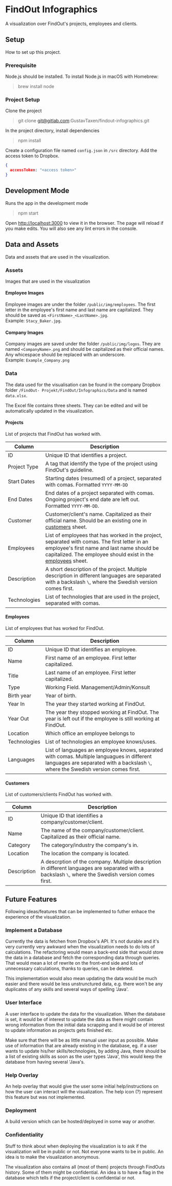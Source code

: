 # FindOut Infographics

A visualization over FindOut's projects, employees and clients.

## Setup

How to set up this project.

### Prerequisite

Node.js should be installed. To install Node.js in macOS with Homebrew:
> brew install node

### Project Setup

Clone the project

> git clone git@gitlab.com:GustavTaxen/findout-infographics.git

In the project directory, install dependencies

> npm install

Create a configuration file named `config.json` in `/src` directory. Add the access token to Dropbox.

```JSON
{
  accessToken: "<access token>"
}
```

## Development Mode

Runs the app in the development mode

> npm start

Open [http://localhost:3000](http://localhost:3000) to view it in the browser. The page will reload if you make edits. You will also see any lint errors in the console.

## Data and Assets

Data and assets that are used in the visualization.

### Assets

Images that are used in the visualization

#### Employee Images

Employee images are under the folder `/public/img/employees`. The first letter in the employee's first name and last name are capitalized. They should be saved as `<FirstName>_<LastName>.jpg`. \
Example: `Stacy_Baker.jpg`.

#### Company Images

Company images are saved under the folder `/public/img/logos`. They are named `<CompanyName>.png` and should be capitalized as their official names. Any whicespace should be replaced with an underscore. \
Example: `Example_Company.png`

### Data

The data used for the visualisation can be found in the company Dropbox folder `/FindOut- Projekt/FindOut/Infographics/Data` and is named `data.xlsx`.

The Excel file contains three sheets. They can be edited and will be automatically updated in the visualization.

#### Projects

List of projects that FindOut has worked with.

| Column | Description |
| --- | --- |
| ID  | Unique ID that identifies a project. |
| Project Type  | A tag that identify the type of the project using FindOut's guideline. |
| Start Dates | Starting dates (resumed) of a project, separated with comas. Formatted `YYYY-MM-DD` |
| End Dates | End dates of a project separated with comas. Ongoing project's end date are left out. Formatted `YYYY-MM-DD`. |
| Customer | Customer/client's name. Capitalized as their official name. Should be an existing one in [customers](#customers) sheet. |
| Employees | List of employees that has worked in the project, separated with comas. The first letter in an employee's first name and last name should be capitalized. The employee should exist in the [employees](#employees) sheet.|
| Description | A short description of the project. Multiple description in different languages are separated with a backslash `\`, where the Swedish version comes first. |
| Technologies | List of technologies that are used in the project, separated with comas. |

#### Employees

List of employees that has worked for FindOut.

| Column | Description |
| --- | --- |
| ID | Unique ID that identifies an employee. |
| Name | First name of an employee. First letter capitalized. |
| Title | Last name of an employee. First letter capitalized. |
| Type | Working Field. Management/Admin/Konsult |
| Birth year | Year of birth. |
| Year In | The year they started working at FindOut. |
| Year Out | The year they stopped working at FindOut. The year is left out if the employee is still working at FindOut. |
| Location | Which office an employee belongs to |
| Technologies | List of technologies an employee knows/uses. |
| Languages | List of languages an employee knows, separated with comas. Multiple languagues in different languages are separated with a backslash `\`, where the Swedish version comes first. |

#### Customers

List of customers/clients FindOut has worked with.

| Column | Description |
| --- | --- |
| ID | Unique ID that identifies a company/customer/client. |
| Name | The name of the company/customer/client. Capitalized  as their official name.|
| Category | The category/industry the company's in. |
| Location | The location the company is located. |
| Description | A descrption of the company. Multiple description in different languages are separated with a backslash `\`, where the Swedish version comes first. |

## Future Features

Following ideas/features that can be implemented to futher enhace the experience of the visualization.

### Implement a Database

Currently the data is fetchen from Dropbox's API. It's not durable and it's very currently very awkward when the visualization needs to do lots of calculations. The refactoring would mean a back-end side that would store the data in a database and fetch the corresponding data through queries. That would mean a lot of rewrite on the front-end side and lots of unnecessary calculations, thanks to queries, can be deleted.

This implementation would also mean updating the data would be much easier and there would be less unstrunctured data, e.g. there won't be any duplicates of any skills and several ways of spelling 'Java'.

### User Interface

A user interface to update the data for the visualization. When the database is set, it would be of interest to update the data as there might contain wrong information from the initial data scrapping and it would be of interest to update information as projects gets finished etc.

Make sure that there will be as little manual user input as possible. Make use of information that are already existing in the database, eg. if a user wants to update his/her skills/technologies, by adding Java, there should be a list of existing skills as soon as the user types 'Java', this would keep the database from having several 'Java's.

### Help Overlay

An help overlay that would give the user some initial help/instructions on how the user can interact will the visualization. The help icon (?) represent this feature but was not implemented.

### Deployment

A build version which can be hosted/deployed in some way or another.

### Confidentiality

Stuff to think about when deploying the visualization is to ask if the visualization will be in public or not. Not everyone wants to be in public. An idea is to make the visualization anonymous.

The visualization also contains all (most of them) projects through FindOuts history. Some of them might be confidential. An idea is to have a flag in the database which tells if the project/client is confidential or not.
